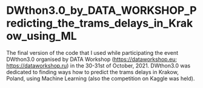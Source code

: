 # DWthon3.0_by_DATA_WORKSHOP_Predicting_the_trams_delays_in_Krakow_using_ML
The final version of the code that I used while participating the event DWthon3.0 organised by DATA Workshop (https://dataworkshop.eu; https://dataworkshop.ru) in the 30-31st of October, 2021. DWthon3.0 was dedicated to finding ways how to predict the trams delays in Krakow, Poland, using Machine Learning (also the competition on Kaggle was held).
